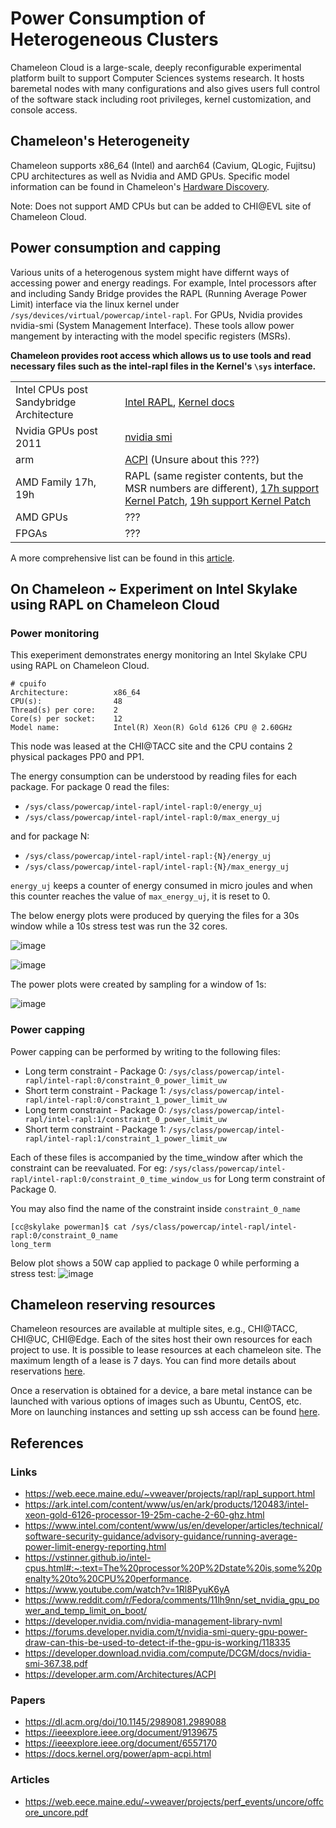 # Power Consumption of Heterogeneous Clusters

Chameleon Cloud is a large-scale, deeply reconfigurable experimental platform built to support Computer Sciences systems research. It hosts baremetal nodes
with many configurations and also gives users full control of the software stack including root privileges, kernel customization, and console access.

## Chameleon's Heterogeneity

Chameleon supports x86_64 (Intel) and aarch64 (Cavium, QLogic, Fujitsu) CPU architectures as well as Nvidia and AMD GPUs.
Specific model information can be found in Chameleon's [Hardware Discovery](https://chameleoncloud.org/hardware/).

Note: Does not support AMD CPUs but can be added to CHI@EVL site of Chameleon Cloud.


## Power consumption and capping

Various units of a heterogenous system might have differnt ways of accessing power and energy readings. For example, Intel processors after and including Sandy Bridge provides the RAPL (Running Average Power Limit) interface via the linux kernel under `/sys/devices/virtual/powercap/intel-rapl`. For GPUs, Nvidia provides nvidia-smi (System Management Interface). These tools allow power mangement by interacting with the model specific registers (MSRs). 

**Chameleon provides root access which allows us to use tools and read necessary files such as the intel-rapl files in the Kernel's `\sys` interface.**

|||
|-----------|-----------|
|Intel CPUs post Sandybridge Architecture| [Intel RAPL](https://www.intel.com/content/www/us/en/developer/articles/technical/software-security-guidance/advisory-guidance/running-average-power-limit-energy-reporting.html), [Kernel docs](https://www.kernel.org/doc/html/next/power/powercap/powercap.html)|
|Nvidia GPUs post 2011|[nvidia smi](https://developer.download.nvidia.com/compute/DCGM/docs/nvidia-smi-367.38.pdf)|
|arm| [ACPI](https://developer.arm.com/Architectures/ACPI) (Unsure about this ???)|
|AMD Family 17h, 19h|RAPL (same register contents, but the MSR numbers are different), [17h support Kernel Patch](https://git.kernel.org/pub/scm/linux/kernel/git/rafael/linux-pm.git/commit/?h=linux-next&id=43756a298928c9a4e8201baaeb205c0c103728af), [19h support Kernel Patch](https://git.kernel.org/pub/scm/linux/kernel/git/rafael/linux-pm.git/commit/?h=linux-next&id=8a9d881f22d7a0e06a46a326d0880fb45a06d3b5)|
|AMD GPUs| ??? |
|FPGAs|???|

A more comprehensive list can be found in this [article](https://web.eece.maine.edu/~vweaver/projects/perf_events/uncore/offcore_uncore.pdf).


## On Chameleon ~ Experiment on Intel Skylake using RAPL on Chameleon Cloud


### Power monitoring
This exeperiment demonstrates energy monitoring an Intel Skylake CPU using RAPL on Chameleon Cloud.  

```
# cpuifo
Architecture:          x86_64
CPU(s):                48
Thread(s) per core:    2
Core(s) per socket:    12
Model name:            Intel(R) Xeon(R) Gold 6126 CPU @ 2.60GHz
```
This node was leased at the CHI@TACC site and the CPU contains 2 physical packages PP0 and PP1.

The energy consumption can be understood by reading files for each package. For package 0 read the files:
* `/sys/class/powercap/intel-rapl/intel-rapl:0/energy_uj`
* `/sys/class/powercap/intel-rapl/intel-rapl:0/max_energy_uj`

and for package N:
* `/sys/class/powercap/intel-rapl/intel-rapl:{N}/energy_uj`
* `/sys/class/powercap/intel-rapl/intel-rapl:{N}/max_energy_uj`

`energy_uj` keeps a counter of energy consumed in micro joules and when this counter reaches the value of `max_energy_uj`, it is reset to 0.

The below energy plots were produced by querying the files for a 30s window while a 10s stress test was run the 32 cores.

![image](./intel-skylake/energy_cpu32_package0.png)

![image](./intel-skylake/energy_cpu32_package1.png)

The power plots were created by sampling for a window of 1s:

![image](./intel-skylake/power_cpu32.png)

### Power capping

Power capping can be performed by writing to the following files:
* Long term constraint - Package 0: `/sys/class/powercap/intel-rapl/intel-rapl:0/constraint_0_power_limit_uw`
* Short term constraint - Package 1: `/sys/class/powercap/intel-rapl/intel-rapl:0/constraint_1_power_limit_uw`
* Long term constraint - Package 0: `/sys/class/powercap/intel-rapl/intel-rapl:1/constraint_0_power_limit_uw`
* Short term constraint - Package 1: `/sys/class/powercap/intel-rapl/intel-rapl:1/constraint_1_power_limit_uw`

Each of these files is accompanied by the time_window after which the constraint can be reevaluated.
For eg: `/sys/class/powercap/intel-rapl/intel-rapl:0/constraint_0_time_window_us` for Long term constraint of Package 0.

You may also find the name of the constraint inside `constraint_0_name`  
```
[cc@skylake powerman]$ cat /sys/class/powercap/intel-rapl/intel-rapl:0/constraint_0_name
long_term
```

Below plot shows a 50W cap applied to package 0 while performing a stress test:
![image](./intel-skylake/cap_pkg0.png)

## Chameleon reserving resources
Chameleon resources are available at multiple sites, e.g., CHI@TACC, CHI@UC, CHI@Edge. Each of the sites host their own resources for each project to use. It is possible to lease resources at each chameleon site. The maximum length of a lease is 7 days. You can find more details about reservations [here](https://chameleoncloud.readthedocs.io/en/latest/technical/reservations.html).

Once a reservation is obtained for a device, a bare metal instance can be launched with various options of images such as Ubuntu, CentOS, etc. More on launching instances and setting up ssh access can be found [here](https://chameleoncloud.readthedocs.io/en/latest/technical/baremetal.html).




## References

### Links
* https://web.eece.maine.edu/~vweaver/projects/rapl/rapl_support.html
* https://ark.intel.com/content/www/us/en/ark/products/120483/intel-xeon-gold-6126-processor-19-25m-cache-2-60-ghz.html
* https://www.intel.com/content/www/us/en/developer/articles/technical/software-security-guidance/advisory-guidance/running-average-power-limit-energy-reporting.html
* https://vstinner.github.io/intel-cpus.html#:~:text=The%20processor%20P%2Dstate%20is,some%20penalty%20to%20CPU%20performance.
* https://www.youtube.com/watch?v=1Rl8PyuK6yA
* https://www.reddit.com/r/Fedora/comments/11lh9nn/set_nvidia_gpu_power_and_temp_limit_on_boot/
* https://developer.nvidia.com/nvidia-management-library-nvml
* https://forums.developer.nvidia.com/t/nvidia-smi-query-gpu-power-draw-can-this-be-used-to-detect-if-the-gpu-is-working/118335
* https://developer.download.nvidia.com/compute/DCGM/docs/nvidia-smi-367.38.pdf
* https://developer.arm.com/Architectures/ACPI

### Papers
* https://dl.acm.org/doi/10.1145/2989081.2989088
* https://ieeexplore.ieee.org/document/9139675
* https://ieeexplore.ieee.org/document/6557170
* https://docs.kernel.org/power/apm-acpi.html

### Articles
* https://web.eece.maine.edu/~vweaver/projects/perf_events/uncore/offcore_uncore.pdf

